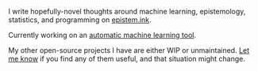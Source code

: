 I write hopefully-novel thoughts around machine learning, epistemology, statistics, and programming on [epistem.ink](https://www.epistem.ink). 

Currently working on an [automatic machine learning tool](https://github.com/mindsdb/lightwood).

My other open-source projects I have are either WIP or unmaintained. [Let me know](mailto:george@cerebralab.com) if you find any of them useful, and that situation might change.
